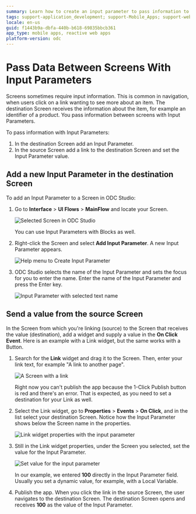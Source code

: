 ```yaml
---
summary: Learn how to create an input parameter to pass information to the destination screen.
tags: support-application_development; support-Mobile_Apps; support-webapps
locale: en-us
guid: f1443b9a-dbfa-440b-b618-69835bbcb361
app_type: mobile apps, reactive web apps
platform-version: odc
---
```


# Pass Data Between Screens With Input Parameters

Screens sometimes require input information. This is common in navigation, when users click on a link wanting to see more about an item. The destination Screen receives the information about the item, for example an identifier of a product. You pass information between screens with Input Parameters.

To pass information with Input Parameters:

1. In the destination Screen add an Input Parameter.
2. In the source Screen add a link to the destination Screen and set the Input Parameter value.

## Add a new Input Parameter in the destination Screen

To add an Input Parameter to a Screen in ODC Studio:

1. Go to **Interface** > **UI Flows** > **MainFlow** and locate your Screen.

    ![Selected Screen in ODC Studio](images/screen-selected-odcs.png)

    <div class="info" markdown="1">

    You can use Input Parameters with Blocks as well. 

    </div>
    
   
2. Right-click the Screen and select **Add Input Parameter**. A new Input Parameter appears. 

    ![Help menu to Create Input Parameter](images/help-menu-input-parameter-odcs.png)

3. ODC Studio selects the name of the Input Parameter and sets the focus for you to enter the name. Enter the name of the Input Parameter and press the Enter key.

    ![Input Parameter with selected text name](images/new-input-parameter-odcs.png)

## Send a value from the source Screen

In the Screen from which you're linking (source) to the Screen that receives the value (destination), add a widget and supply a value in the **On Click Event**. Here is an example with a Link widget, but the same works with a Button.

1. Search for the **Link** widget and drag it to the Screen. Then, enter your link text, for example "A link to another page".
   
    ![A Screen with a link](images/screen-with-link-odcs.png)

    Right now you can't publish the app because the 1-Click Publish button is red and there's an error. That is expected, as you need to set a destination for your Link as well. 

2. Select the Link widget, go to **Properties** > **Events** > **On Click**, and in the list select your destination Screen. Notice how the Input Parameter shows below the Screen name in the properties.

    ![Link widget properties with the input parameter](images/link-properties-input-parameter-odcs.png)
    
3. Still in the Link widget properties, under the Screen you selected, set the value for the Input Parameter.

    ![Set value for the input parameter](images/link-properties-input-parameter-set-odcs.png)

    In our example, we entered **100** directly in the Input Parameter field. Usually you set a dynamic value, for example, with a Local Variable.

4. Publish the app. When you click the link in the source Screen, the user navigates to the destination Screen. The destination Screen opens and receives **100** as the value of the Input Parameter.
